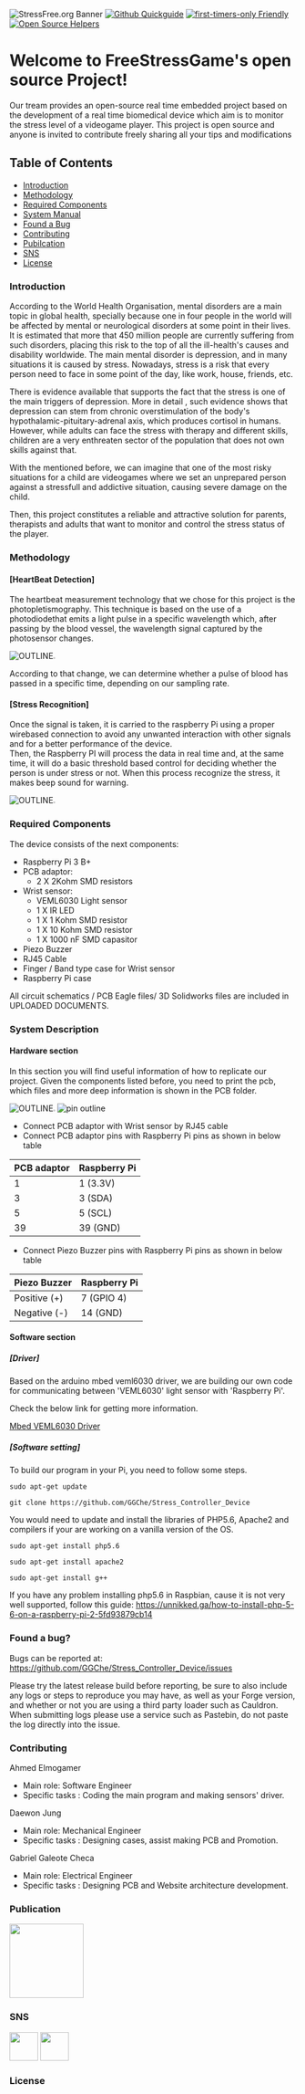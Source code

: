 ![StressFree.org Banner](https://github.com/GGChe/Stress_Controller_Device/blob/master/User%20Manual%20%26%20Support%20Documents/Some%20pictures/Banner.png)
[![Github Quickguide](https://travis-ci.com/GGChe/Stress_Controller_Device.svg?branch=master)](https://travis-ci.org/GGChe/Stress_Controller_Device/)
[![first-timers-only Friendly](https://img.shields.io/badge/first--timers--only-friendly-blue.svg)](http://www.firsttimersonly.com/)
[![Open Source Helpers](https://www.codetriage.com/ggche/stress_controller_device/badges/users.svg)](https://www.codetriage.com/ggche/stress_controller_device)


# Welcome to FreeStressGame's open source Project!

Our tream provides an open-source real time embedded project based on the development of a real time biomedical device which aim is to monitor the stress level of a videogame player. This project is open source and anyone is invited to contribute freely sharing all your tips and modifications

## Table of Contents

* [Introduction](#introduction)
* [Methodology](#methodology)
* [Required Components](#required-components)
* [System Manual](#system-manual)
* [Found a Bug](#found-a-bug)
* [Contributing](#contributing)
* [Pubilcation](#publication)
* [SNS](#sns)
* [License](#lisence)


### Introduction


According to the World Health Organisation, mental disorders are a main topic in global health, specially because one in four people in the world will be affected by mental or neurological disorders at some point in their lives. It is estimated that more that 450 million people are currently suffering from such disorders, placing this risk to the top of all the ill-health's causes and disability worldwide. The main mental disorder is depression, and in many situations it is caused by stress. Nowadays, stress is a risk that every person need to face in some point of the day, like work, house, friends, etc. 

There is evidence available that supports the fact that the stress is one of the main triggers of depression. More in detail , such evidence shows that depression can stem from chronic overstimulation of the body's hypothalamic-pituitary-adrenal axis, which produces cortisol in humans. However, while adults can face the stress with therapy and different skills, children are a very enthreaten sector of the population that does not own skills against that. 

With the mentioned before, we can imagine that one of the most risky situations for a child are videogames where we set an unprepared person against a stressfull and addictive situation, causing severe damage on the child. 

Then, this project constitutes a reliable and attractive solution for parents, therapists and adults that want to monitor and control the stress status of the player.

### Methodology
#### [HeartBeat Detection]
The heartbeat measurement technology that we chose for this project is the photopletismography. 
This technique is based on the use of a photodiodethat emits a light pulse in a specific wavelength which, after passing by the blood vessel, the wavelength signal captured by the photosensor changes.  

![OUTLINE](https://user-images.githubusercontent.com/46483800/56081586-d5207680-5e06-11e9-939d-f019cedb7b10.png)<img width="3" height="3"></img>

According to that change, we can determine whether a pulse of blood has passed in a specific time, depending on our sampling rate.  


#### [Stress Recognition] 
Once the signal is taken, it is carried to the raspberry Pi using a proper wirebased connection to avoid any unwanted interaction with other signals and for a better performance of the device.  
Then, the Raspberry PI will process the data in real time and, at the same time, it will do a basic threshold based control for deciding whether the person is under stress or not. When this process recognize the stress, it makes beep sound for warning. 

![OUTLINE](https://user-images.githubusercontent.com/46483800/56081790-2598d380-5e09-11e9-9c6f-65cac1a773d4.PNG)<img width="3" height="3"></img>

### Required Components 
The device consists of the next components:
- Raspberry Pi 3 B+
- PCB adaptor: 
  * 2 X 2Kohm SMD resistors
- Wrist sensor:
  * VEML6030 Light sensor 
  * 1 X IR LED
  * 1 X 1 Kohm SMD resistor 
  * 1 X 10 Kohm SMD resistor
  * 1 X 1000 nF SMD capasitor 
- Piezo Buzzer
- RJ45 Cable
- Finger / Band type case for Wrist sensor
- Raspberry Pi case 

All circuit schematics / PCB Eagle files/ 3D Solidworks files are included in UPLOADED DOCUMENTS. 

### System Description 

#### Hardware section 
In this section you will find useful information of how to replicate our project. Given the components listed before, you need to print the pcb, which files and more deep information is shown in the PCB folder.  

![OUTLINE](https://user-images.githubusercontent.com/46483800/55642991-ea275500-57c9-11e9-9a85-fb307a86195a.JPG)<img width="3" height="3"></img>
![pin outline](https://user-images.githubusercontent.com/46483800/55650311-3b8d0f80-57dd-11e9-888e-57d0e911ed39.JPG)
* Connect PCB adaptor with Wrist sensor by RJ45 cable
* Connect PCB adaptor pins with Raspberry Pi pins as shown in below table 

|PCB adaptor | Raspberry Pi| 
------------|-------------
|    1      |     1 (3.3V)|
|    3      |     3 (SDA) |
|    5      |     5 (SCL) |
|    39     |     39 (GND)|

* Connect Piezo Buzzer pins with Raspberry Pi pins as shown in below table 

|Piezo Buzzer | Raspberry Pi| 
------------|-------------
| Positive (+) |     7 (GPIO 4)|
| Negative (-) |     14 (GND) |

#### Software section
##### [Driver] 
Based on the arduino mbed veml6030 driver, we are building our own code for communicating between 'VEML6030' light sensor with 'Raspberry Pi'. 

Check the below link for getting more information. 

[Mbed VEML6030 Driver](https://os.mbed.com/teams/MSS/code/VEML6030/)

##### [Software setting] 
To build our program in your Pi, you need to follow some steps.  

```
sudo apt-get update

git clone https://github.com/GGChe/Stress_Controller_Device
```
You would need to update and install the libraries of PHP5.6, Apache2 and compilers if your are working on a vanilla version of the OS.

```
sudo apt-get install php5.6

sudo apt-get install apache2

sudo apt-get install g++
```
If you have any problem installing php5.6 in Raspbian, cause it is not very well supported, follow this guide:
https://unnikked.ga/how-to-install-php-5-6-on-a-raspberry-pi-2-5fd93879cb14

### Found a bug?

Bugs can be reported at: https://github.com/GGChe/Stress_Controller_Device/issues

Please try the latest release build before reporting, be sure to also include any logs or steps to reproduce you may have, as well as your Forge version, and whether or not you are using a third party loader such as Cauldron. When submitting logs please use a service such as Pastebin, do not paste the log directly into the issue.

### Contributing

Ahmed Elmogamer 
* Main role: Software Engineer 
* Specific tasks 
  : Coding the main program and making sensors' driver.  

Daewon Jung  
* Main role: Mechanical Engineer 
* Specific tasks 
  : Designing cases, assist making PCB and Promotion. 
  
Gabriel Galeote Checa 
* Main role: Electrical Engineer 
* Specific tasks 
  : Designing PCB and Website architecture development.
  
### Publication
[<img src="https://user-images.githubusercontent.com/46483800/56085357-98ba3e00-5e39-11e9-9d22-95d3b9b24ce1.png" width="130">](https://hackaday.io/project/164972-free-stress-gaming)

### SNS 
[<img src="https://user-images.githubusercontent.com/46483800/56038160-29552900-5d29-11e9-81a1-04e26ac6b5c5.jpg" width="50">](https://www.youtube.com/channel/UC1Y8QuR_0B8nRpyRaub2-ag)
[<img src="https://user-images.githubusercontent.com/46483800/56040715-eb5b0380-5d2e-11e9-84c1-765cc2f00ddd.jpg" width="50">](https://www.instagram.com/free_stress_gaming/)

### License

